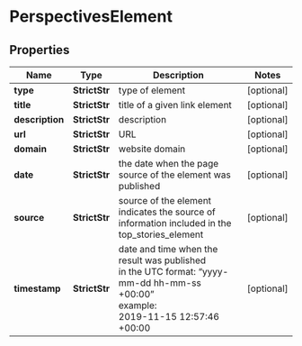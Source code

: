 # PerspectivesElement


## Properties

| Name | Type | Description | Notes |
|------------ | ------------- | ------------- | -------------|
**type** | **StrictStr** | type of element |[optional]|
**title** | **StrictStr** | title of a given link element |[optional]|
**description** | **StrictStr** | description |[optional]|
**url** | **StrictStr** | URL |[optional]|
**domain** | **StrictStr** | website domain |[optional]|
**date** | **StrictStr** | the date when the page source of the element was published |[optional]|
**source** | **StrictStr** | source of the element<br>indicates the source of information included in the top_stories_element |[optional]|
**timestamp** | **StrictStr** | date and time when the result was published<br>in the UTC format: “yyyy-mm-dd hh-mm-ss +00:00”<br>example:<br>2019-11-15 12:57:46 +00:00 |[optional]|